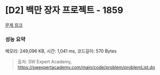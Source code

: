 # [D2] 백만 장자 프로젝트 - 1859 

[문제 링크](https://swexpertacademy.com/main/code/problem/problemDetail.do?contestProbId=AV5LrsUaDxcDFAXc) 

### 성능 요약

메모리: 249,096 KB, 시간: 1,041 ms, 코드길이: 570 Bytes



> 출처: SW Expert Academy, https://swexpertacademy.com/main/code/problem/problemList.do